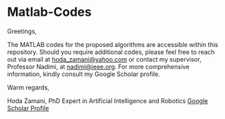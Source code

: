 # Matlab-Codes
Greetings,

The MATLAB codes for the proposed algorithms are accessible within this repository. Should you require additional codes, please feel free to reach out via email at hoda_zamani@yahoo.com or contact my supervisor, Professor Nadimi, at nadimi@ieee.org. For more comprehensive information, kindly consult my Google Scholar profile.

Warm regards,

Hoda Zamani, PhD
Expert in Artificial Intelligence and Robotics
[Google Scholar Profile](https://scholar.google.com/citations?user=https://scholar.google.com/citations?user=bpZOZWsAAAAJ&hl=en&user=bpZOZWsAAAAJ)
